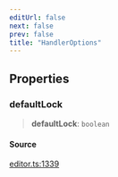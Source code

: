 ```yaml
---
editUrl: false
next: false
prev: false
title: "HandlerOptions"
---
```


## Properties

### defaultLock

> **defaultLock**: `boolean`

#### Source

[editor.ts:1339](https://github.com/dakhetov/dgmjs/blob/main/packages/core/src/editor.ts#L1339)
